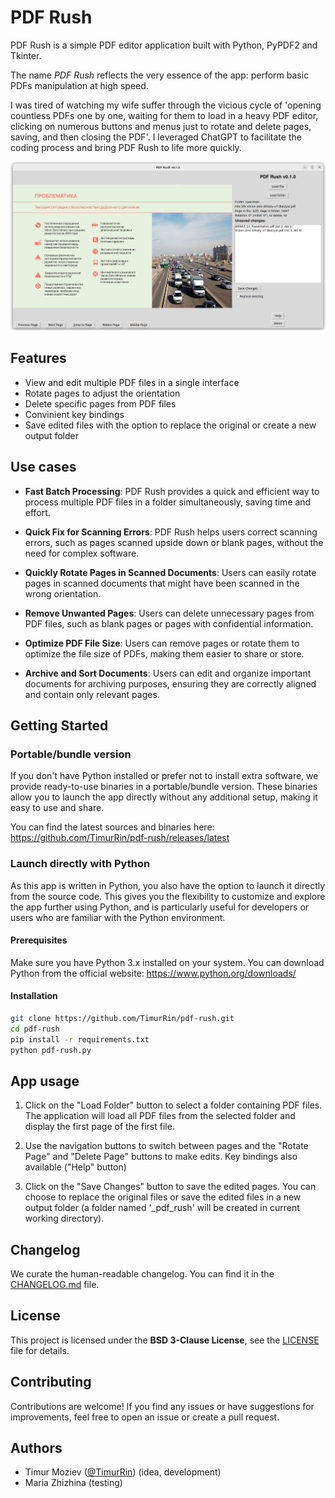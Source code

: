 # PDF Rush

PDF Rush is a simple PDF editor application built with Python, PyPDF2 and Tkinter.

The name _PDF Rush_ reflects the very essence of the app: perform basic PDFs manipulation at high speed.

I was tired of watching my wife suffer through the vicious cycle of 'opening countless PDFs one by one, waiting for them to load in a heavy PDF editor, clicking on numerous buttons and menus just to rotate and delete pages, saving, and then closing the PDF'. I leveraged ChatGPT to facilitate the coding process and bring PDF Rush to life more quickly.

![PDF Rush Screenshot](screenshot.png)

## Features

- View and edit multiple PDF files in a single interface
- Rotate pages to adjust the orientation
- Delete specific pages from PDF files
- Convinient key bindings
- Save edited files with the option to replace the original or create a new output folder

## Use cases

- **Fast Batch Processing**: PDF Rush provides a quick and efficient way to process multiple PDF files in a folder simultaneously, saving time and effort.

- **Quick Fix for Scanning Errors**: PDF Rush helps users correct scanning errors, such as pages scanned upside down or blank pages, without the need for complex software.

- **Quickly Rotate Pages in Scanned Documents**: Users can easily rotate pages in scanned documents that might have been scanned in the wrong orientation.

- **Remove Unwanted Pages**: Users can delete unnecessary pages from PDF files, such as blank pages or pages with confidential information.

- **Optimize PDF File Size**: Users can remove pages or rotate them to optimize the file size of PDFs, making them easier to share or store.

- **Archive and Sort Documents**: Users can edit and organize important documents for archiving purposes, ensuring they are correctly aligned and contain only relevant pages.

## Getting Started

### Portable/bundle version

If you don't have Python installed or prefer not to install extra software, we provide ready-to-use binaries in a portable/bundle version. These binaries allow you to launch the app directly without any additional setup, making it easy to use and share.

You can find the latest sources and binaries here: <https://github.com/TimurRin/pdf-rush/releases/latest>

### Launch directly with Python

As this app is written in Python, you also have the option to launch it directly from the source code. This gives you the flexibility to customize and explore the app further using Python, and is particularly useful for developers or users who are familiar with the Python environment.

#### Prerequisites

Make sure you have Python 3.x installed on your system. You can download Python from the official website: <https://www.python.org/downloads/>

#### Installation

```bash
git clone https://github.com/TimurRin/pdf-rush.git
cd pdf-rush
pip install -r requirements.txt
python pdf-rush.py
```

## App usage

1. Click on the "Load Folder" button to select a folder containing PDF files. The application will load all PDF files from the selected folder and display the first page of the first file.

2. Use the navigation buttons to switch between pages and the "Rotate Page" and "Delete Page" buttons to make edits. Key bindings also available ("Help" button)

3. Click on the "Save Changes" button to save the edited pages. You can choose to replace the original files or save the edited files in a new output folder (a folder named '_pdf_rush' will be created in current working directory).

## Changelog

We curate the human-readable changelog. You can find it in the [CHANGELOG.md](CHANGELOG.md) file.

## License

This project is licensed under the **BSD 3-Clause License**, see the [LICENSE](LICENSE) file for details.

## Contributing

Contributions are welcome! If you find any issues or have suggestions for improvements, feel free to open an issue or create a pull request.

## Authors

- Timur Moziev ([@TimurRin](https://github.com/TimurRin)) (idea, development)
- Maria Zhizhina (testing)
